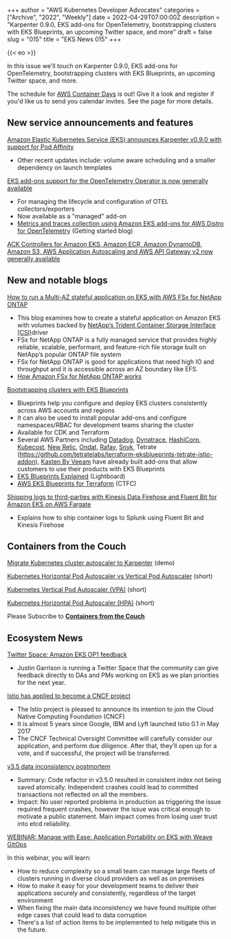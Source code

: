 +++
author = "AWS Kubernetes Developer Advocates"
categories = ["Archive", "2022", "Weekly"]
date = 2022-04-29T07:00:00Z
description = "Karpenter 0.9.0, EKS add-ons for OpenTelemetry, bootstrapping clusters with EKS Blueprints, an upcoming Twitter space, and more"
draft = false
slug = "015"
title = "EKS News 015"
+++

{{< eo >}}

In this issue we'll touch on Karpenter 0.9.0, EKS add-ons for OpenTelemetry, bootstrapping clusters with EKS Blueprints, an upcoming Twitter space, and more.

The schedule for [AWS Container Days](https://awscontainerdayseurope.splashthat.com/) is out! Give it a look and register if you'd like us to send you calendar invites. See the page for more details.

## New service announcements and features

[Amazon Elastic Kubernetes Service (EKS) announces Karpenter v0.9.0 with support for Pod Affinity](https://aws.amazon.com/about-aws/whats-new/2022/04/amazon-eks-karpenter-v0-9-0-pod-affinity/)

* Other recent updates include: volume aware scheduling and a smaller dependency on launch templates

[EKS add-ons support for the OpenTelemetry Operator is now generally available](https://aws.amazon.com/about-aws/whats-new/2022/04/eks-opentelemetry-operator-now-available/)

* For managing the lifecycle and configuration of OTEL collectors/exporters
* Now available as a "managed" add-on
* [Metrics and traces collection using Amazon EKS add-ons for AWS Distro for OpenTelemetry](https://aws.amazon.com/blogs/containers/metrics-and-traces-collection-using-amazon-eks-add-ons-for-aws-distro-for-opentelemetry/) (Getting started blog)

[ACK Controllers for Amazon EKS, Amazon ECR, Amazon DynamoDB, Amazon S3, AWS Application Autoscaling and AWS API Gateway v2 now generally available](https://aws.amazon.com/about-aws/whats-new/2022/04/amazon-ack-ecr-dynamodb-s3-aws-application-api-gateway-available/)

## New and notable blogs

[How to run a Multi-AZ stateful application on EKS with AWS FSx for NetApp ONTAP](https://aws.amazon.com/blogs/containers/how-to-run-a-multi-az-stateful-application-on-eks-with-aws-fsx-for-netapp-ontap/)

* This blog examines how to create a stateful application on Amazon EKS with volumes backed by [NetApp’s Trident Container Storage Interface (CSI)](https://github.com/NetApp/trident)driver
* FSx for NetApp ONTAP is a fully managed service that provides highly reliable, scalable, performant, and feature-rich file storage built on NetApp’s popular ONTAP file system
* FSx for NetApp ONTAP is good for applications that need high IO and throughput and it is accessible across an AZ boundary like EFS.
* [How Amazon FSx for NetApp ONTAP works](https://docs.aws.amazon.com/fsx/latest/ONTAPGuide/how-it-works-fsx-ontap.html)

[Bootstrapping clusters with EKS Blueprints](https://aws.amazon.com/blogs/containers/bootstrapping-clusters-with-eks-blueprints/)

* Blueprints help you configure and deploy EKS clusters consistently across AWS accounts and regions
* It can also be used to install popular add-ons and configure namespaces/RBAC for development teams sharing the cluster
* Available for CDK and Terraform
* Several AWS Partners including [Datadog](https://www.datadoghq.com/blog/eks-blueprints-datadog/), [Dynatrace](https://www.dynatrace.com/news/blog/dynatrace-named-a-launch-partner-of-amazon-eks-blueprints/), [HashiCorp](https://www.hashicorp.com/blog/vault-and-aws-partner-to-enhance-kubernetes-security), [Kubecost](https://blog.kubecost.com/blog/deploy-kubecost-amazon-eks-blueprints), [New Relic](https://aws.amazon.com/blogs/apn/simplifying-kubernetes-observability-with-amazon-eks-blueprints/), [Ondat](https://www.ondat.io/blog/ondat-is-now-available-via-amazon-eks-blueprints), [Rafay](https://github.com/RafaySystems/rafay-eks-blueprints-addon), [Snyk](https://github.com/snyk-partners/snyk-monitor-eks-blueprints-addon), Tetrate (https://github.com/tetratelabs/terraform-eksblueprints-tetrate-istio-addon), [Kasten By Veeam](https://blog.kasten.io/kasten-k10-for-amazon-eks-blueprints) have already built add-ons that allow customers to use their products with EKS Blueprints
* [EKS Blueprints Explained](https://www.youtube.com/watch?v=DhoZMbqwwsw) (Lightboard)
* [AWS EKS Blueprints for Terraform](https://www.youtube.com/watch?v=TXa-y-Uwh2w) (CTFC)

[Shipping logs to third-parties with Kinesis Data Firehose and Fluent Bit for Amazon EKS on AWS Fargate](https://aws.amazon.com/blogs/containers/shipping-logs-to-third-parties-with-kinesis-data-firehose-and-fluent-bit-for-amazon-eks-on-aws-fargate/)

* Explains how to ship container logs to Splunk using Fluent Bit and Kinesis Firehose

## Containers from the Couch

[Migrate Kubernetes cluster autoscaler to Karpenter](https://www.youtube.com/watch?v=sXYNmnzbEFA?utm_source=newsletter&utm_campaign=eks-news-015) (demo)

[Kubernetes Horizontal Pod Autoscaler vs Vertical Pod Autoscaler](https://www.youtube.com/shorts/ZgmfUprVgZw?utm_source=newsletter&utm_campaign=eks-news-015) (short)

[Kubernetes Vertical Pod Autoscaler (VPA)](https://www.youtube.com/shorts/dzsYkXo1_Tg?utm_source=newsletter&utm_campaign=eks-news-015) (short)

[Kubernetes Horizontal Pod Autoscaler (HPA)](https://www.youtube.com/watch?v=KNexvhb_DuY?utm_source=newsletter&utm_campaign=eks-news-015) (short)

Please Subscribe to [**Containers from the Couch**](https://containersfromthecouch.com/?utm_source=newsletter&utm_campaign=eks-news-015)

## Ecosystem News

[Twitter Space: Amazon EKS OP1 feedback](https://twitter.com/i/spaces/1rmxPgmnLNmJN)

* Justin Garrison is running a Twitter Space that the community can give feedback directly to DAs and PMs working on EKS as we plan priorities for the next year.

[Istio has applied to become a CNCF project](https://istio.io/latest/blog/2022/istio-has-applied-to-join-the-cncf/)

* The Istio project is pleased to announce its intention to join the Cloud Native Computing Foundation (CNCF)
* It is almost 5 years since Google, IBM and Lyft launched Istio 0.1 in May 2017
* The CNCF Technical Oversight Committee will carefully consider our application, and perform due diligence. After that, they’ll open up for a vote, and if successful, the project will be transferred.

[v3.5 data inconsistency postmortem](https://github.com/etcd-io/etcd/blob/main/Documentation/postmortems/v3.5-data-inconsistency.md)

* Summary: Code refactor in v3.5.0 resulted in consistent index not being saved atomically. Independent crashes could lead to committed transactions not reflected on all the members.
* Impact: No user reported problems in production as triggering the issue required frequent crashes, however the issue was critical enough to motivate a public statement. Main impact comes from losing user trust into etcd reliability.

[WEBINAR: Manage with Ease: Application Portability on EKS with Weave GitOps](https://go.weave.works/Webinar-AWS-Application-Portability-OnDemand.html?LSD=On-Demand&CampaignID=7014M000001zT70QAE&LeadSource=Partner?utm_source=newsletter&utm_campaign=eks-news-015)

In this webinar, you will learn:

* How to reduce complexity so a small team can manage large fleets of clusters running in diverse cloud providers as well as on premises
* How to make it easy for your development teams to deliver their applications securely and consistently, regardless of the target environment
* When fixing the main data inconsistency we have found multiple other edge cases that could lead to data corruption
* There's a list of action items to be implemented to help mitigate this in the future.
